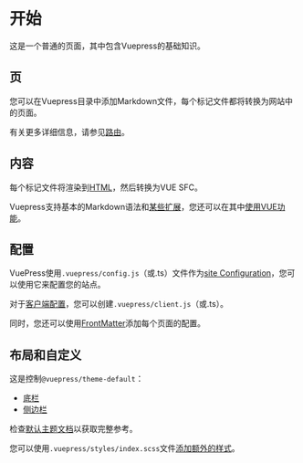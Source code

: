 # 开始

这是一个普通的页面，其中包含Vuepress的基础知识。

## 页

您可以在Vuepress目录中添加Markdown文件，每个标记文件都将转换为网站中的页面。

有关更多详细信息，请参见[路由][routing]。

## 内容

每个标记文件将渲染到[HTML][content]，然后转换为VUE SFC。

Vuepress支持基本的Markdown语法和[某些扩展][synatex-extensions]，您还可以在其中[使用VUE功能][vue-feature]。

## 配置

VuePress使用`.vuepress/config.js`（或.ts）文件作为[site Configuration][config]，您可以使用它来配置您的站点。

对于[客户端配置][client-config]，您可以创建`.vuepress/client.js`（或.ts）。

同时，您还可以使用[FrontMatter][frontmatter]添加每个页面的配置。

## 布局和自定义

这是控制`@vuepress/theme-default`：

 - [底栏][navbar]
 - [侧边栏][sidebar]

检查[默认主题文档][default-theme]以获取完整参考。

您可以使用`.vuepress/styles/index.scss`文件[添加额外的样式][style]。

[routing]: https://vuejs.press/guide/page.html#routing
[content]: https://vuejs.press/guide/page.html#content
[synatex-extensions]: https://vuejs.press/guide/markdown.html#syntax-extensions
[vue-feature]: https://vuejs.press/guide/markdown.html#using-vue-in-markdown
[config]: https://vuejs.press/guide/configuration.html#client-config-file
[client-config]: https://vuejs.press/guide/configuration.html#client-config-file
[frontmatter]: https://vuejs.press/guide/page.html#frontmatter
[navbar]: https://vuejs.press/reference/default-theme/config.html#navbar
[sidebar]: https://vuejs.press/reference/default-theme/config.html#sidebar
[default-theme]: https://vuejs.press/reference/default-theme/
[style]: https://vuejs.press/reference/default-theme/styles.html#style-file
